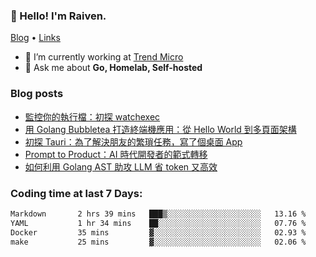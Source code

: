 <!-- ![Codewars](https://www.codewars.com/users/omegaatt36/badges/small) -->
### 👋 Hello! I'm Raiven.
[Blog](https://www.omegaatt.com) • [Links](https://link.omegaatt.com)

- 🔭 I’m currently working at [Trend Micro](https://www.trendmicro.com)
- 💬 Ask me about **Go, Homelab, Self-hosted**

### Blog posts
<!-- BLOG-POST-LIST:START -->
- [監控你的執行檔：初探 watchexec](https://www.omegaatt.com/blogs/develop/2025/watch_your_exec_watchexec/)
- [用 Golang Bubbletea 打造終端機應用：從 Hello World 到多頁面架構](https://www.omegaatt.com/blogs/develop/2025/golang_bubbletea_experience/)
- [初探 Tauri：為了解決朋友的繁瑣任務，寫了個桌面 App](https://www.omegaatt.com/blogs/develop/2025/tauri_first_look/)
- [Prompt to Product：AI 時代開發者的範式轉移](https://www.omegaatt.com/blogs/develop/2025/prompt_to_product/)
- [如何利用 Golang AST 助攻 LLM 省 token 又高效](https://www.omegaatt.com/blogs/develop/2025/golang_ast_llm_coding/)
<!-- BLOG-POST-LIST:END -->

### Coding time at last 7 Days:
<!--START_SECTION:waka-->

```txt
Markdown       2 hrs 39 mins   ███▒░░░░░░░░░░░░░░░░░░░░░   13.16 %
YAML           1 hr 34 mins    ██░░░░░░░░░░░░░░░░░░░░░░░   07.76 %
Docker         35 mins         ▓░░░░░░░░░░░░░░░░░░░░░░░░   02.93 %
make           25 mins         ▓░░░░░░░░░░░░░░░░░░░░░░░░   02.06 %
```

<!--END_SECTION:waka-->
